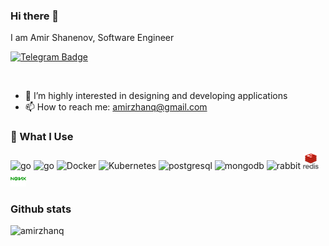 ### Hi there 👋

I am Amir Shanenov, Software Engineer
<br />

[![Telegram Badge](https://img.shields.io/badge/-Telegram-blue?style=plastic&logo=telegram&logoColor=white&link=https://t.me/amirzhanq)](https://t.me/amirzhanq)

<br />

- 🌱 I’m highly interested in designing and developing applications 
- 📫 How to reach me: amirzhanq@gmail.com

<h3>🚀 What I Use</h3>
<p align="left">
  <img src="https://cdn.svgporn.com/logos/php.svg" alt="go" width="25" height="25" />
<img src="https://cdn.svgporn.com/logos/go.svg" alt="go" width="25" height="25" />
<img src="https://cdn.svgporn.com/logos/docker-icon.svg" alt="Docker" width="25" height="25" />
<img src="https://www.vectorlogo.zone/logos/kubernetes/kubernetes-icon.svg" alt="Kubernetes" width="25" height="25" />
<img src="https://cdn.svgporn.com/logos/postgresql.svg" alt="postgresql" width="25" height="25" />
<img src="https://cdn.svgporn.com/logos/mongodb.svg" alt="mongodb" width="25" height="25" />
<img src="https://cdn.svgporn.com/logos/rabbitmq-icon.svg" alt="rabbit" width="25" height="25" />
  <!--
<img src="https://cdn.svgporn.com/logos/kafka-icon.svg" alt="kafka" width="25" height="25" />
<img src="https://cdn.svgporn.com/logos/prometheus.svg" alt="prometheus" width="25" height="25" />
<img src="https://cdn.svgporn.com/logos/grafana.svg" alt="grafana" width="25" height="25" />
-->
<img src="https://raw.githubusercontent.com/devicons/devicon/master/icons/redis/redis-original-wordmark.svg" alt="redis" width="25" height="25" />
<img src="https://raw.githubusercontent.com/devicons/devicon/master/icons/nginx/nginx-original.svg" alt="nginx" width="25" height="25" />
</p>

### Github stats

<img  src="https://github-readme-stats.vercel.app/api?username=amirzhanq&show_icons=true&theme=tokyonight&icon_color=6392DF&hide=prs" alt="amirzhanq">
